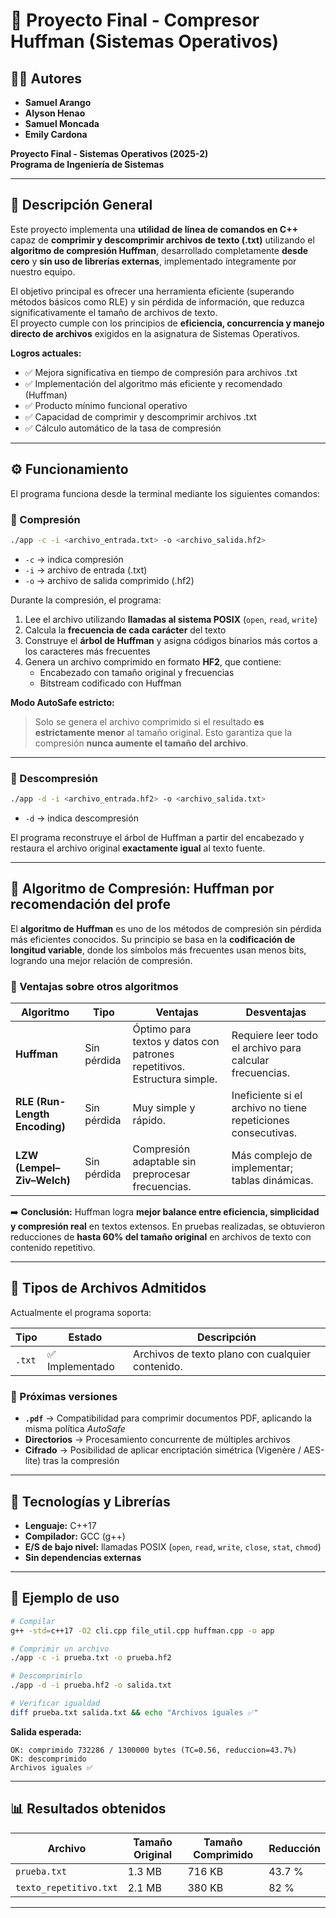 # 🧩 Proyecto Final - Compresor Huffman (Sistemas Operativos)

## 👩‍💻 Autores

* **Samuel Arango**
* **Alyson Henao** 
* **Samuel Moncada**
* **Emily Cardona**

**Proyecto Final - Sistemas Operativos (2025-2)**  
**Programa de Ingeniería de Sistemas**

---

## 📘 Descripción General

Este proyecto implementa una **utilidad de línea de comandos en C++** capaz de **comprimir y descomprimir archivos de texto (.txt)** utilizando el **algoritmo de compresión Huffman**, desarrollado completamente **desde cero** y **sin uso de librerías externas**, implementado íntegramente por nuestro equipo.

El objetivo principal es ofrecer una herramienta eficiente (superando métodos básicos como RLE) y sin pérdida de información, que reduzca significativamente el tamaño de archivos de texto.  
El proyecto cumple con los principios de **eficiencia, concurrencia y manejo directo de archivos** exigidos en la asignatura de Sistemas Operativos. 

**Logros actuales:**
- ✅ Mejora significativa en tiempo de compresión para archivos .txt
- ✅ Implementación del algoritmo más eficiente y recomendado (Huffman)
- ✅ Producto mínimo funcional operativo
- ✅ Capacidad de comprimir y descomprimir archivos .txt
- ✅ Cálculo automático de la tasa de compresión

---

## ⚙️ Funcionamiento

El programa funciona desde la terminal mediante los siguientes comandos:

### 🔹 Compresión
```bash
./app -c -i <archivo_entrada.txt> -o <archivo_salida.hf2>
```

* `-c` → indica compresión
* `-i` → archivo de entrada (.txt)
* `-o` → archivo de salida comprimido (.hf2)

Durante la compresión, el programa:

1. Lee el archivo utilizando **llamadas al sistema POSIX** (`open`, `read`, `write`)
2. Calcula la **frecuencia de cada carácter** del texto
3. Construye el **árbol de Huffman** y asigna códigos binarios más cortos a los caracteres más frecuentes
4. Genera un archivo comprimido en formato **HF2**, que contiene:
   * Encabezado con tamaño original y frecuencias
   * Bitstream codificado con Huffman

**Modo AutoSafe estricto:**
> Solo se genera el archivo comprimido si el resultado **es estrictamente menor** al tamaño original.
> Esto garantiza que la compresión **nunca aumente el tamaño del archivo**.

---

### 🔹 Descompresión

```bash
./app -d -i <archivo_entrada.hf2> -o <archivo_salida.txt>
```

* `-d` → indica descompresión

El programa reconstruye el árbol de Huffman a partir del encabezado y restaura el archivo original **exactamente igual** al texto fuente.

---

## 🧠 Algoritmo de Compresión: **Huffman por recomendación del profe**

El **algoritmo de Huffman** es uno de los métodos de compresión sin pérdida más eficientes conocidos. Su principio se basa en la **codificación de longitud variable**, donde los símbolos más frecuentes usan menos bits, logrando una mejor relación de compresión.

### 🔬 Ventajas sobre otros algoritmos

| Algoritmo                     | Tipo        | Ventajas                                                                | Desventajas                                                   |
| ----------------------------- | ----------- | ----------------------------------------------------------------------- | ------------------------------------------------------------- |
| **Huffman**                   | Sin pérdida | Óptimo para textos y datos con patrones repetitivos. Estructura simple. | Requiere leer todo el archivo para calcular frecuencias.      |
| **RLE (Run-Length Encoding)** | Sin pérdida | Muy simple y rápido.                                                    | Ineficiente si el archivo no tiene repeticiones consecutivas. |
| **LZW (Lempel–Ziv–Welch)**    | Sin pérdida | Compresión adaptable sin preprocesar frecuencias.                       | Más complejo de implementar; tablas dinámicas.                |

➡️ **Conclusión:** Huffman logra **mejor balance entre eficiencia, simplicidad y compresión real** en textos extensos. En pruebas realizadas, se obtuvieron reducciones de **hasta 60% del tamaño original** en archivos de texto con contenido repetitivo.

---

## 🧾 Tipos de Archivos Admitidos

Actualmente el programa soporta:

| Tipo   | Estado         | Descripción                                      |
| ------ | -------------- | ------------------------------------------------ |
| `.txt` | ✅ Implementado | Archivos de texto plano con cualquier contenido. |

### 🔮 Próximas versiones

* **`.pdf`** → Compatibilidad para comprimir documentos PDF, aplicando la misma política *AutoSafe*
* **Directorios** → Procesamiento concurrente de múltiples archivos
* **Cifrado** → Posibilidad de aplicar encriptación simétrica (Vigenère / AES-lite) tras la compresión

---

## 🧰 Tecnologías y Librerías

* **Lenguaje:** C++17
* **Compilador:** GCC (g++)
* **E/S de bajo nivel:** llamadas POSIX (`open`, `read`, `write`, `close`, `stat`, `chmod`)
* **Sin dependencias externas**

---

## 🧪 Ejemplo de uso

```bash
# Compilar
g++ -std=c++17 -O2 cli.cpp file_util.cpp huffman.cpp -o app

# Comprimir un archivo
./app -c -i prueba.txt -o prueba.hf2

# Descomprimirlo
./app -d -i prueba.hf2 -o salida.txt

# Verificar igualdad
diff prueba.txt salida.txt && echo "Archivos iguales ✅"
```

**Salida esperada:**
```
OK: comprimido 732286 / 1300000 bytes (TC=0.56, reduccion=43.7%)
OK: descomprimido
Archivos iguales ✅
```

---

## 📊 Resultados obtenidos

| Archivo                | Tamaño Original | Tamaño Comprimido | Reducción |
| ---------------------- | --------------- | ----------------- | --------- |
| `prueba.txt`           | 1.3 MB          | 716 KB            | 43.7 %    |
| `texto_repetitivo.txt` | 2.1 MB          | 380 KB            | 82 %      |

---

